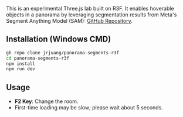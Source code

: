 This is an experimental Three.js lab built on R3F. It enables hoverable objects in a panorama by leveraging segmentation results from Meta's Segment Anything Model (SAM): [GitHub Repository](https://github.com/facebookresearch/segment-anything).  

## Installation (Windows CMD)  
```bash
gh repo clone jrjuang/panorama-segments-r3f
cd panorama-segments-r3f
npm install
npm run dev
```

## Usage  
- **F2 Key**: Change the room.
- First-time loading may be slow; please wait about 5 seconds.

